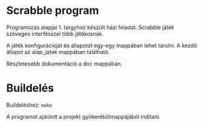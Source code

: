 # Scrabble program

Programozás alapjai 1. tárgyhoz készült házi feladat.
Scrabble játék szöveges interfésszel több játékosnak.

A játék konfigurációját és állapotát egy-egy mappában lehet tárolni.
A kezdő állapot az alap_jatek mappában található.

Részletesebb dokumentáció a doc mappában.

# Buildelés

Buildeléshez: ```make```

A programot ajánlott a projekt gyökerébőlmappájából indítani.

